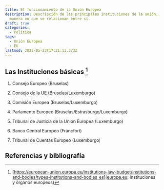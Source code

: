 ```yaml
---
title: El funcionamiento de la Unión Europea
description: Descripción de las principales instituciones de la unión, sus funciones y la
  manera en que se relacionan entre sí.
draft: true
categories:
  - Política
tags:
  - Unión Europea
  - EU
lastmod: 2022-05-23T17:21:11.373Z
---
```


## Las Instituciones básicas [^ref1]

1. Consejo Europeo (Bruselas)
1. Consejo de la UE (Bruselas/Luxemburgo)
1. Comisión Europea (Bruselas/Luxemburgo)
1. Parlamento Europeo (Bruselas/Estrasburgo/Luxemburgo)

1. Tribunal de Justicia de la Unión Europea (Luxemburgo)
1. Banco Central Europeo (Fráncfort)
1. Tribunal de Cuentas Europeo (Luxemburgo)


## Referencias y bibliografía
[^ref1]: [https://european-union.europa.eu/institutions-law-budget/institutions-and-bodies/types-institutions-and-bodies_es](europa.eu: Instituciones y órganos europeos)